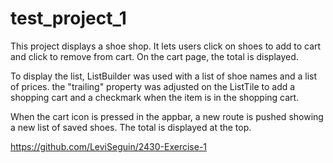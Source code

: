 # test_project_1

This project displays a shoe shop. It lets users click on shoes to add to cart and click to remove
from cart. On the cart page, the total is displayed.

To display the list, ListBuilder was used with a list of shoe names and a list of prices.
the "trailing" property was adjusted on the ListTile to add a shopping cart and a checkmark
when the item is in the shopping cart.

When the cart icon is pressed in the appbar, a new route is pushed showing a new list of saved
shoes. The total is displayed at the top.

https://github.com/LeviSeguin/2430-Exercise-1
